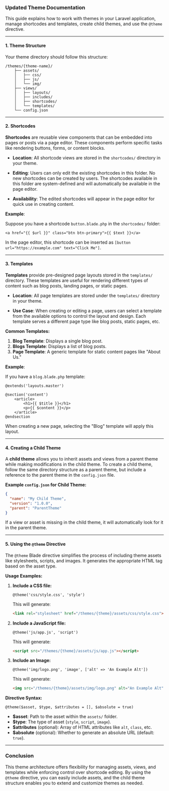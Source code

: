 ### Updated Theme Documentation

This guide explains how to work with themes in your Laravel application, manage shortcodes and templates, create child themes, and use the `@theme` directive.

---

#### 1. **Theme Structure**

Your theme directory should follow this structure:

```
/themes/{theme-name}/
    ├── assets/
    │   ├── css/
    │   ├── js/
    │   └── img/
    ├── views/
    │   ├── layouts/
    │   ├── includes/
    │   ├── shortcodes/
    │   └── templates/
    └── config.json
```

---

#### 2. **Shortcodes**

**Shortcodes** are reusable view components that can be embedded into pages or posts via a page editor. These components perform specific tasks like rendering buttons, forms, or content blocks.

- **Location**: All shortcode views are stored in the `shortcodes/` directory in your theme.
  
- **Editing**: Users can only edit the existing shortcodes in this folder. No new shortcodes can be created by users. The shortcodes available in this folder are system-defined and will automatically be available in the page editor.

- **Availability**: The edited shortcodes will appear in the page editor for quick use in creating content.

**Example**:

Suppose you have a shortcode `button.blade.php` in the `shortcodes/` folder:

```blade
<a href="{{ $url }}" class="btn btn-primary">{{ $text }}</a>
```

In the page editor, this shortcode can be inserted as `[button url="https://example.com" text="Click Me"]`.

---

#### 3. **Templates**

**Templates** provide pre-designed page layouts stored in the `templates/` directory. These templates are useful for rendering different types of content such as blog posts, landing pages, or static pages.

- **Location**: All page templates are stored under the `templates/` directory in your theme.
  
- **Use Case**: When creating or editing a page, users can select a template from the available options to control the layout and design. Each template serves a different page type like blog posts, static pages, etc.

**Common Templates:**

1. **Blog Template**: Displays a single blog post.
2. **Blogs Template**: Displays a list of blog posts.
3. **Page Template**: A generic template for static content pages like "About Us."

**Example**:

If you have a `blog.blade.php` template:

```blade
@extends('layouts.master')

@section('content')
    <article>
        <h1>{{ $title }}</h1>
        <p>{{ $content }}</p>
    </article>
@endsection
```

When creating a new page, selecting the "Blog" template will apply this layout.

---

#### 4. **Creating a Child Theme**

A **child theme** allows you to inherit assets and views from a parent theme while making modifications in the child theme. To create a child theme, follow the same directory structure as a parent theme, but include a reference to the parent theme in the `config.json` file.

**Example `config.json` for Child Theme:**

```json
{
  "name": "My Child Theme",
  "version": "1.0.0",
  "parent": "ParentTheme"
}
```

If a view or asset is missing in the child theme, it will automatically look for it in the parent theme.

---

#### 5. **Using the `@theme` Directive**

The `@theme` Blade directive simplifies the process of including theme assets like stylesheets, scripts, and images. It generates the appropriate HTML tag based on the asset type.

**Usage Examples:**

1. **Include a CSS file:**
   ```blade
   @theme('css/style.css', 'style')
   ```
   This will generate:
   ```html
   <link rel="stylesheet" href="/themes/{theme}/assets/css/style.css">
   ```

2. **Include a JavaScript file:**
   ```blade
   @theme('js/app.js', 'script')
   ```
   This will generate:
   ```html
   <script src="/themes/{theme}/assets/js/app.js"></script>
   ```

3. **Include an Image:**
   ```blade
   @theme('img/logo.png', 'image', ['alt' => 'An Example Alt'])
   ```
   This will generate:
   ```html
   <img src="/themes/{theme}/assets/img/logo.png" alt="An Example Alt">
   ```

**Directive Syntax:**

```blade
@theme($asset, $type, $attributes = [], $absolute = true)
```

- **$asset**: Path to the asset within the `assets/` folder.
- **$type**: The type of asset (`style`, `script`, `image`).
- **$attributes** (optional): Array of HTML attributes like `alt`, `class`, etc.
- **$absolute** (optional): Whether to generate an absolute URL (default: `true`).

---

### Conclusion

This theme architecture offers flexibility for managing assets, views, and templates while enforcing control over shortcode editing. By using the `@theme` directive, you can easily include assets, and the child theme structure enables you to extend and customize themes as needed.
